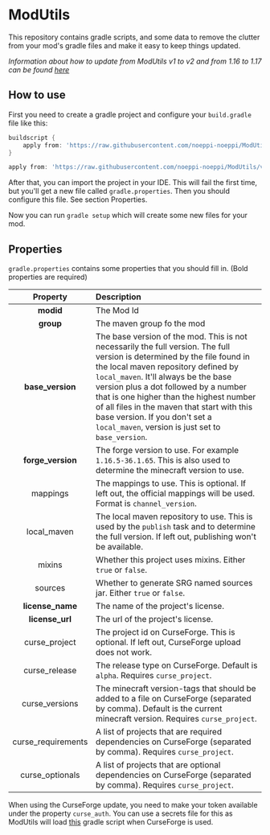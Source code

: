 # ModUtils

This repository contains gradle scripts, and some data to remove the clutter from your mod's gradle files and make it easy to keep things updated.

*Information about how to update from ModUtils v1 to v2 and from 1.16 to 1.17 can be found [here](./updateV2.md)*

## How to use

First you need to create a gradle project and configure your `build.gradle` file like this:

```groovy
buildscript {
    apply from: 'https://raw.githubusercontent.com/noeppi-noeppi/ModUtils/v2/buildscript.gradle', to: buildscript
}

apply from: 'https://raw.githubusercontent.com/noeppi-noeppi/ModUtils/v2/mod.gradle'
```

After that, you can import the project in your IDE. This will fail the first time, but you'll get a new file called `gradle.properties`. Then you should configure this file. See section Properties.

Now you can run `gradle setup` which will create some new files for your mod.

## Properties

`gradle.properties` contains some properties that you should fill in. (Bold properties are required)

| Property | Description |
| :---: | :--- |
| **modid** | The Mod Id |
| **group** | The maven group fo the mod |
| **base_version** | The base version of the mod. This is not necessarily the full version. The full version is determined by the file found in the local maven repository defined by `local_maven`. It'll always be the base version plus a dot followed by a number that is one higher than the highest number of all files in the maven that start with this base version. If you don't set a `local_maven`, version is just set to `base_version`.  |
| **forge_version** | The forge version to use. For example `1.16.5-36.1.65`. This is also used to determine the minecraft version to use. |
| mappings | The mappings to use. This is optional. If left out, the official mappings will be used. Format is `channel_version`. |
| local_maven | The local maven repository to use. This is used by the `publish` task and to determine the full version. If left out, publishing won't be available. |
| mixins | Whether this project uses mixins. Either `true` or `false`. |
| sources | Whether to generate SRG named sources jar. Either `true` or `false`. |
| **license_name** | The name of the project's license. |
| **license_url** | The url of the project's license. |
| curse_project | The project id on CurseForge. This is optional. If left out, CurseForge upload does not work.  |
| curse_release | The release type on CurseForge. Default is `alpha`. Requires `curse_project`. |
| curse_versions | The minecraft version-tags that should be added to a file on CurseForge (separated by comma). Default is the current minecraft version. Requires `curse_project`. |
| curse_requirements | A list of projects that are required dependencies on CurseForge (separated by comma). Requires `curse_project`. |
| curse_optionals | A list of projects that are optional dependencies on CurseForge (separated by comma). Requires `curse_project`. |

When using the CurseForge update, you need to make your token available under the property `curse_auth`. You can use a secrets file for this as ModUtils will load [this](https://github.com/MinecraftModDevelopment/Gradle-Collection/blob/master/generic/secrets.gradle) gradle script when CurseForge is used.
